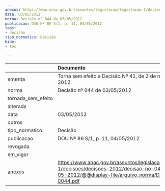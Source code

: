 ```yaml
---
anexos: https://www.anac.gov.br/assuntos/legislacao/legislacao-1/decisoes/decisoes-2012/decisao-no-044-de-03-05-2012/@@display-file/arquivo_norma/DA2012-0044.pdf
data: 03/05/2012
norma: Decisão nº 044 de 03/05/2012
publicacao: DOU Nº 86 S/1, p. 11, 04/05/2012
tags:
- decisão
tipo_normatico: Decisão
hide: 
- toc 
 
---
```


|                    | Documento                                                                                                                                                 |
|:-------------------|:----------------------------------------------------------------------------------------------------------------------------------------------------------|
| ementa             | Torna sem efeito a Decisão Nº 41, de 2 de maio de 2012.                                                                                                   |
| norma              | Decisão nº 044 de 03/05/2012                                                                                                                              |
| tornada_sem_efeito |                                                                                                                                                           |
| alterada           |                                                                                                                                                           |
| data               | 03/05/2012                                                                                                                                                |
| outros             |                                                                                                                                                           |
| tipo_normatico     | Decisão                                                                                                                                                   |
| publicacao         | DOU Nº 86 S/1, p. 11, 04/05/2012                                                                                                                          |
| revogada           |                                                                                                                                                           |
| em_vigor           |                                                                                                                                                           |
| anexos             | https://www.anac.gov.br/assuntos/legislacao/legislacao-1/decisoes/decisoes-2012/decisao-no-044-de-03-05-2012/@@display-file/arquivo_norma/DA2012-0044.pdf |